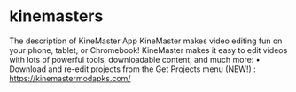 # kinemasters
The description of KineMaster App KineMaster makes video editing fun on your phone, tablet, or Chromebook! KineMaster makes it easy to edit videos with lots of powerful tools, downloadable content, and much more: • Download and re-edit projects from the Get Projects menu (NEW!) : https://kinemastermodapks.com/
